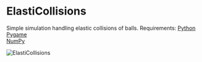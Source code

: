# ElastiCollisions

Simple simulation handling elastic collisions of balls.
Requirements:
[Python](https://www.python.org/)\
[Pygame](https://www.pygame.org/news)\
[NumPy](https://numpy.org/)

![ElastiCollisions](example.gif)
